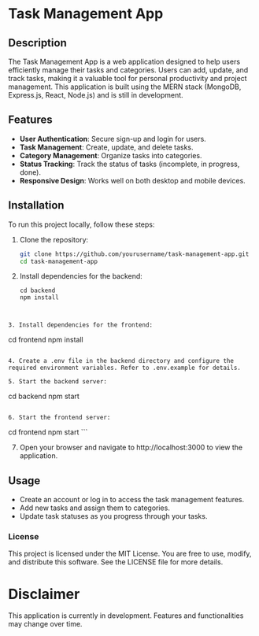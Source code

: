 # Task Management App

## Description

The Task Management App is a web application designed to help users efficiently manage their tasks and categories. Users can add, update, and track tasks, making it a valuable tool for personal productivity and project management. This application is built using the MERN stack (MongoDB, Express.js, React, Node.js) and is still in development.

## Features

- **User Authentication**: Secure sign-up and login for users.
- **Task Management**: Create, update, and delete tasks.
- **Category Management**: Organize tasks into categories.
- **Status Tracking**: Track the status of tasks (incomplete, in progress, done).
- **Responsive Design**: Works well on both desktop and mobile devices.

## Installation

To run this project locally, follow these steps:

1. Clone the repository:

   ```bash
   git clone https://github.com/yourusername/task-management-app.git
   cd task-management-app
   ```

2. Install dependencies for the backend:
   ```
   cd backend
   npm install
   ```

```


3. Install dependencies for the frontend:
```

cd frontend
npm install

```

4. Create a .env file in the backend directory and configure the required environment variables. Refer to .env.example for details.

5. Start the backend server:
```

cd backend
npm start

```

6. Start the frontend server:
```

cd frontend
npm start ```

7. Open your browser and navigate to http://localhost:3000 to view the application.

## Usage

- Create an account or log in to access the task management features.
- Add new tasks and assign them to categories.
- Update task statuses as you progress through your tasks.

### License

This project is licensed under the MIT License. You are free to use, modify, and distribute this software. See the LICENSE file for more details.

# Disclaimer

This application is currently in development. Features and functionalities may change over time.

